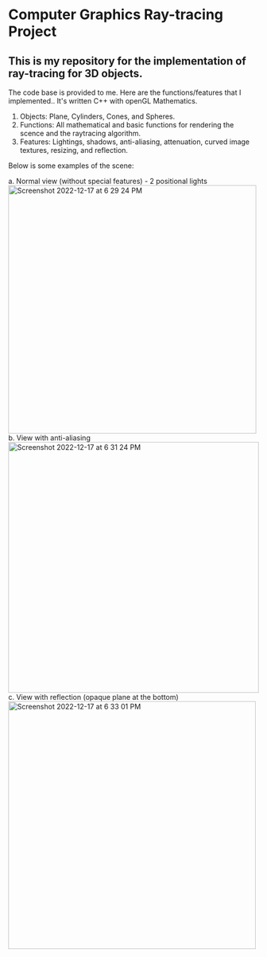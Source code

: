 # Computer Graphics Ray-tracing Project
<h2>This is my repository for the implementation of ray-tracing for 3D objects.</h2>

<p>The code base is provided to me. Here are the functions/features that I implemented.. It's written C++ with openGL Mathematics.

1. Objects: Plane, Cylinders, Cones, and Spheres.
2. Functions: All mathematical and basic functions for rendering the scence and the raytracing algorithm.
3. Features: Lightings, shadows, anti-aliasing, attenuation, curved image textures, resizing, and reflection.

Below is some examples of the scene:</p>
a. Normal view (without special features) - 2 positional lights
<br><img width="499" alt="Screenshot 2022-12-17 at 6 29 24 PM" src="https://user-images.githubusercontent.com/91994299/208269750-bd49b1bd-7400-4c3c-b01c-25361a50a032.png">
b. View with anti-aliasing
<br><img width="504" alt="Screenshot 2022-12-17 at 6 31 24 PM" src="https://user-images.githubusercontent.com/91994299/208269764-44d3b847-a705-415a-ae78-86bd112ecdd5.png">
c. View with reflection (opaque plane at the bottom)
<br><img width="498" alt="Screenshot 2022-12-17 at 6 33 01 PM" src="https://user-images.githubusercontent.com/91994299/208269804-ecaf7d23-cc0e-4c66-837b-65c6a7d99ef7.png">
